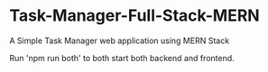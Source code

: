 # Task-Manager-Full-Stack-MERN
A Simple Task Manager web application using MERN Stack

Run 'npm run both' to both start both backend and frontend.
